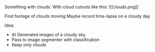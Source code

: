 Something with clouds.
With cloud cutouts like this:
![[clouds.png]]

Find footage of clouds moving
Maybe record time-lapse on a cloudy day

Idea:
 - AI Generated images of a cloudy sky
 - Pass to image segmenter with classification
 - Keep only clouds